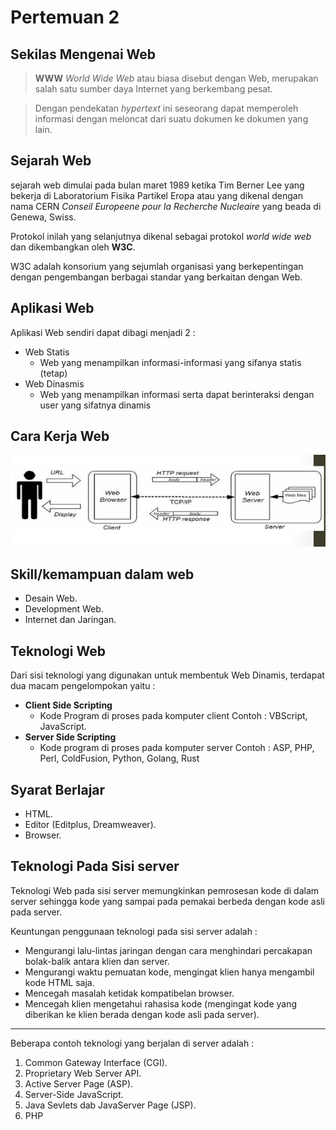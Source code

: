# Pertemuan 2

## Sekilas Mengenai Web

> **WWW** _World Wide Web_ atau biasa disebut dengan Web, merupakan salah satu sumber daya Internet yang berkembang pesat.

> Dengan pendekatan _hypertext_ ini seseorang dapat memperoleh informasi dengan meloncat dari suatu dokumen ke dokumen yang lain.

## Sejarah Web

sejarah web dimulai pada bulan maret 1989 ketika Tim Berner Lee yang bekerja di Laboratorium Fisika Partikel Eropa atau yang dikenal dengan nama CERN _Conseil Europeene pour la Recherche Nucleaire_ yang beada di Genewa, Swiss.

Protokol inilah yang selanjutnya dikenal sebagai protokol _world wide web_ dan dikembangkan oleh **W3C**.

W3C adalah konsorium yang sejumlah organisasi yang berkepentingan dengan pengembangan berbagai standar yang berkaitan dengan Web.

## Aplikasi Web

Aplikasi Web sendiri dapat dibagi menjadi 2 :

- Web Statis
  - Web yang menampilkan informasi-informasi yang sifanya statis (tetap)
- Web Dinasmis
  - Web yang menampilkan informasi serta dapat berinteraksi dengan user yang sifatnya dinamis

## Cara Kerja Web

![Cara Kerja Web](./img/Cara-Kerja-Web.png)

## Skill/kemampuan dalam web

- Desain Web.
- Development Web.
- Internet dan Jaringan.

## Teknologi Web

Dari sisi teknologi yang digunakan untuk membentuk Web Dinamis, terdapat dua macam pengelompokan yaitu :

- **Client Side Scripting**
  - Kode Program di proses pada komputer client Contoh : VBScript, JavaScript.
- **Server Side Scripting**
  - Kode program di proses pada komputer server Contoh : ASP, PHP, Perl, ColdFusion, Python, Golang, Rust

## Syarat Berlajar

- HTML.
- Editor (Editplus, Dreamweaver).
- Browser.

## Teknologi Pada Sisi server

Teknologi Web pada sisi server memungkinkan pemrosesan kode di dalam server sehingga kode yang sampai pada pemakai berbeda dengan kode asli pada server.

Keuntungan penggunaan teknologi pada sisi server adalah :

- Mengurangi lalu-lintas jaringan dengan cara menghindari percakapan bolak-balik antara klien dan server.
- Mengurangi waktu pemuatan kode, mengingat klien hanya mengambil kode HTML saja.
- Mencegah masalah ketidak kompatibelan browser.
- Mencegah klien mengetahui rahasisa kode (mengingat kode yang diberikan ke klien berada dengan kode asli pada server).

---

Beberapa contoh teknologi yang berjalan di server adalah :

1. Common Gateway Interface (CGI).
2. Proprietary Web Server API.
3. Active Server Page (ASP).
4. Server-Side JavaScript.
5. Java Sevlets dab JavaServer Page (JSP).
6. PHP

##
